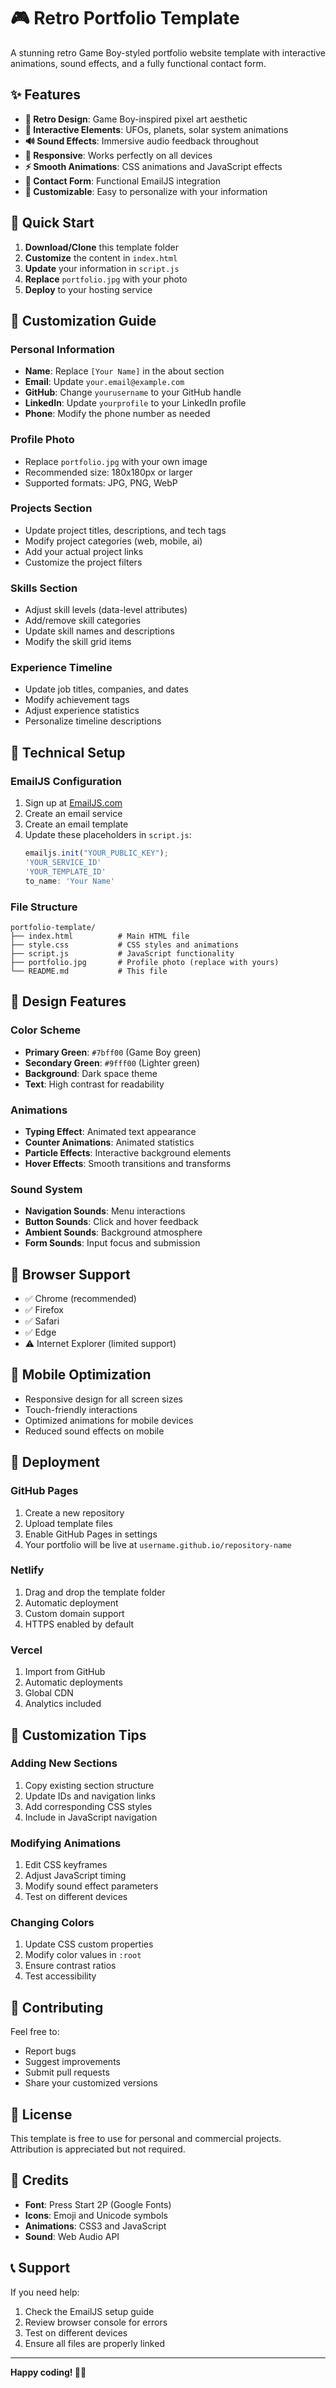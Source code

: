 # 🎮 Retro Portfolio Template

A stunning retro Game Boy-styled portfolio website template with interactive animations, sound effects, and a fully functional contact form.

## ✨ Features

- **🎨 Retro Design**: Game Boy-inspired pixel art aesthetic
- **🚀 Interactive Elements**: UFOs, planets, solar system animations
- **🔊 Sound Effects**: Immersive audio feedback throughout
- **📱 Responsive**: Works perfectly on all devices
- **⚡ Smooth Animations**: CSS animations and JavaScript effects
- **📧 Contact Form**: Functional EmailJS integration
- **🌟 Customizable**: Easy to personalize with your information

## 🚀 Quick Start

1. **Download/Clone** this template folder
2. **Customize** the content in `index.html`
3. **Update** your information in `script.js`
4. **Replace** `portfolio.jpg` with your photo
5. **Deploy** to your hosting service

## 📝 Customization Guide

### Personal Information
- **Name**: Replace `[Your Name]` in the about section
- **Email**: Update `your.email@example.com`
- **GitHub**: Change `yourusername` to your GitHub handle
- **LinkedIn**: Update `yourprofile` to your LinkedIn profile
- **Phone**: Modify the phone number as needed

### Profile Photo
- Replace `portfolio.jpg` with your own image
- Recommended size: 180x180px or larger
- Supported formats: JPG, PNG, WebP

### Projects Section
- Update project titles, descriptions, and tech tags
- Modify project categories (web, mobile, ai)
- Add your actual project links
- Customize the project filters

### Skills Section
- Adjust skill levels (data-level attributes)
- Add/remove skill categories
- Update skill names and descriptions
- Modify the skill grid items

### Experience Timeline
- Update job titles, companies, and dates
- Modify achievement tags
- Adjust experience statistics
- Personalize timeline descriptions

## 🔧 Technical Setup

### EmailJS Configuration
1. Sign up at [EmailJS.com](https://www.emailjs.com/)
2. Create an email service
3. Create an email template
4. Update these placeholders in `script.js`:
   ```javascript
   emailjs.init("YOUR_PUBLIC_KEY");
   'YOUR_SERVICE_ID'
   'YOUR_TEMPLATE_ID'
   to_name: 'Your Name'
   ```

### File Structure
```
portfolio-template/
├── index.html          # Main HTML file
├── style.css           # CSS styles and animations
├── script.js           # JavaScript functionality
├── portfolio.jpg       # Profile photo (replace with yours)
└── README.md           # This file
```

## 🎨 Design Features

### Color Scheme
- **Primary Green**: `#7bff00` (Game Boy green)
- **Secondary Green**: `#9fff00` (Lighter green)
- **Background**: Dark space theme
- **Text**: High contrast for readability

### Animations
- **Typing Effect**: Animated text appearance
- **Counter Animations**: Animated statistics
- **Particle Effects**: Interactive background elements
- **Hover Effects**: Smooth transitions and transforms

### Sound System
- **Navigation Sounds**: Menu interactions
- **Button Sounds**: Click and hover feedback
- **Ambient Sounds**: Background atmosphere
- **Form Sounds**: Input focus and submission

## 🌟 Browser Support

- ✅ Chrome (recommended)
- ✅ Firefox
- ✅ Safari
- ✅ Edge
- ⚠️ Internet Explorer (limited support)

## 📱 Mobile Optimization

- Responsive design for all screen sizes
- Touch-friendly interactions
- Optimized animations for mobile devices
- Reduced sound effects on mobile

## 🚀 Deployment

### GitHub Pages
1. Create a new repository
2. Upload template files
3. Enable GitHub Pages in settings
4. Your portfolio will be live at `username.github.io/repository-name`

### Netlify
1. Drag and drop the template folder
2. Automatic deployment
3. Custom domain support
4. HTTPS enabled by default

### Vercel
1. Import from GitHub
2. Automatic deployments
3. Global CDN
4. Analytics included

## 🎯 Customization Tips

### Adding New Sections
1. Copy existing section structure
2. Update IDs and navigation links
3. Add corresponding CSS styles
4. Include in JavaScript navigation

### Modifying Animations
1. Edit CSS keyframes
2. Adjust JavaScript timing
3. Modify sound effect parameters
4. Test on different devices

### Changing Colors
1. Update CSS custom properties
2. Modify color values in `:root`
3. Ensure contrast ratios
4. Test accessibility

## 🤝 Contributing

Feel free to:
- Report bugs
- Suggest improvements
- Submit pull requests
- Share your customized versions

## 📄 License

This template is free to use for personal and commercial projects. Attribution is appreciated but not required.

## 🙏 Credits

- **Font**: Press Start 2P (Google Fonts)
- **Icons**: Emoji and Unicode symbols
- **Animations**: CSS3 and JavaScript
- **Sound**: Web Audio API

## 📞 Support

If you need help:
1. Check the EmailJS setup guide
2. Review browser console for errors
3. Test on different devices
4. Ensure all files are properly linked

---

**Happy coding! 🚀✨**
